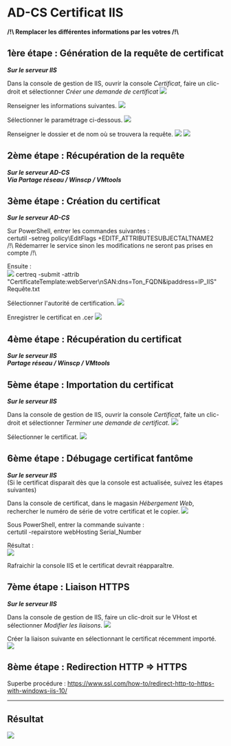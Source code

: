 # AD-CS Certificat IIS

**/!\ Remplacer les différentes informations par les votres /!\\**

## 1ère étape : Génération de la requête de certificat
***Sur le serveur IIS***

Dans la console de gestion de IIS, ouvrir la console *Certificat*, faire un clic-droit et sélectionner *Créer une demande de certificat*
<img src= "https://imgur.com/tXb2ly6.jpg">

Renseigner les informations suivantes.
<img src= "https://imgur.com/jMyZmkB.jpg">

Sélectionner le paramétrage ci-dessous.
<img src= "https://imgur.com/3Lj0A4r.jpg">

Renseigner le dossier et de nom où se trouvera la requête.
<img src= "https://imgur.com/CkR0jjz.jpg">
<img src= "https://imgur.com/BXhgsjF.jpg">


## 2ème étape : Récupération de la requête
***Sur le serveur AD-CS***  
***Via Partage réseau / Winscp / VMtools***

## 3ème étape : Création du certificat
***Sur le serveur AD-CS***

Sur PowerShell, entrer les commandes suivantes :  
certutil -setreg policy\EditFlags +EDITF_ATTRIBUTESUBJECTALTNAME2  
/!\ Rédemarrer le service sinon les modifications ne seront pas prises en compte /!\  

Ensuite :  
<img src= "https://imgur.com/co9XlnX.jpg">
certreq -submit -attrib "CertificateTemplate:webServer\nSAN:dns=Ton_FQDN&ipaddress=IP_IIS" Requête.txt

Sélectionner l'autorité de certification.
<img src= "https://imgur.com/PJgHLo1.jpg">

Enregistrer le certificat en .cer
<img src= "https://imgur.com/yHm2L91.jpg">

## 4ème étape : Récupération du certificat
***Sur le serveur IIS***  
***Partage réseau / Winscp / VMtools***

## 5ème étape : Importation du certificat
***Sur le serveur IIS***

Dans la console de gestion de IIS, ouvrir la console *Certificat*, faite un clic-droit et sélectionner *Terminer une demande de certificat*.
<img src= "https://imgur.com/lzvLCvU.jpg">

Sélectionner le certificat.
<img src= "https://imgur.com/fCH97Wg.jpg">

## 6ème étape : Débugage certificat fantôme
***Sur le serveur IIS***  
(Si le certificat disparait dès que la console est actualisée, suivez les étapes suivantes)

Dans la console de certificat, dans le magasin *Hébergement Web*, rechercher le numéro de série de votre certificat et le copier.
<img src= "https://imgur.com/fFOCRCA.jpg">

Sous PowerShell, entrer la commande suivante :  
certutil -repairstore webHosting Serial_Number

Résultat :  
<img src= "https://imgur.com/yrSOoAd.jpg">

Rafraichir la console IIS et le certificat devrait réapparaître.

## 7ème étape : Liaison HTTPS
***Sur le serveur IIS***

Dans la console de gestion de IIS, faire un clic-droit sur le VHost et sélectionner *Modifier les liaisons*.
<img src= "https://imgur.com/9nANl5W.jpg">

Créer la liaison suivante en sélectionnant le certificat récemment importé.
<img src= "https://imgur.com/jC0dYES.jpg">

## 8ème étape : Redirection HTTP => HTTPS

Superbe procédure :
https://www.ssl.com/how-to/redirect-http-to-https-with-windows-iis-10/

***

## Résultat

<img src= "https://imgur.com/HzpEvLy.jpg">